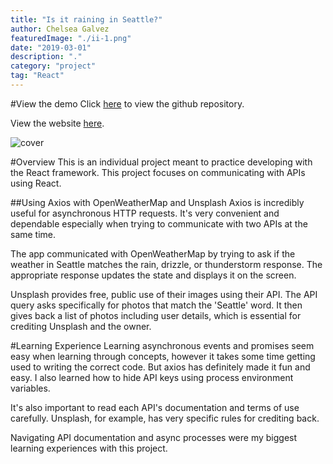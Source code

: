 ```yaml
---
title: "Is it raining in Seattle?"
author: Chelsea Galvez
featuredImage: "./ii-1.png"
date: "2019-03-01"
description: "."
category: "project"
tag: "React"
---
```


#View the demo
Click [here](https://github.com/galvc/isitraining-inseattle) to view the github repository.

View the website [here](https://is-it-raining-in-seattle.netlify.com/).

![cover](./ii-1.png)

#Overview
This is an individual project meant to practice developing with the React framework.
This project focuses on communicating with APIs using React.

##Using Axios with OpenWeatherMap and Unsplash
Axios is incredibly useful for asynchronous HTTP requests. It's very convenient and dependable especially when trying to communicate with two APIs at the same time.

The app communicated with OpenWeatherMap by trying to ask if the weather in Seattle matches the rain, drizzle, or thunderstorm response. The appropriate response updates the state and displays it on the screen.

Unsplash provides free, public use of their images using their API. The API query asks specifically for photos that match the 'Seattle' word. It then gives back a list of photos including user details, which is essential for crediting Unsplash and the owner.

#Learning Experience
Learning asynchronous events and promises seem easy when learning through concepts, however it takes some time getting used to writing the correct code. But axios has definitely made it fun and easy. I also learned how to hide API keys using process environment variables.

It's also important to read each API's documentation and terms of use carefully. Unsplash, for example, has very specific rules for crediting back.

Navigating API documentation and async processes were my biggest learning experiences with this project.
